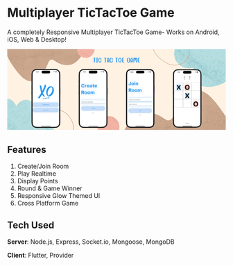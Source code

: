 # Multiplayer TicTacToe Game

A completely Responsive Multiplayer TicTacToe Game- Works on Android, iOS, Web & Desktop! 

![My Image](assets/game.png)

## Features
1. Create/Join Room
2. Play Realtime
3. Display Points
4. Round & Game Winner
5. Responsive Glow Themed UI
6. Cross Platform Game

## Tech Used
**Server**: Node.js, Express, Socket.io, Mongoose, MongoDB

**Client**: Flutter, Provider
